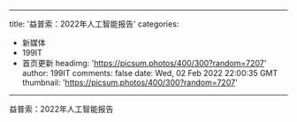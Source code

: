 
---
title: '益普索：2022年人工智能报告'
categories: 
 - 新媒体
 - 199IT
 - 首页更新
headimg: 'https://picsum.photos/400/300?random=7207'
author: 199IT
comments: false
date: Wed, 02 Feb 2022 22:00:35 GMT
thumbnail: 'https://picsum.photos/400/300?random=7207'
---

<div>   
益普索：2022年人工智能报告  
</div>
            